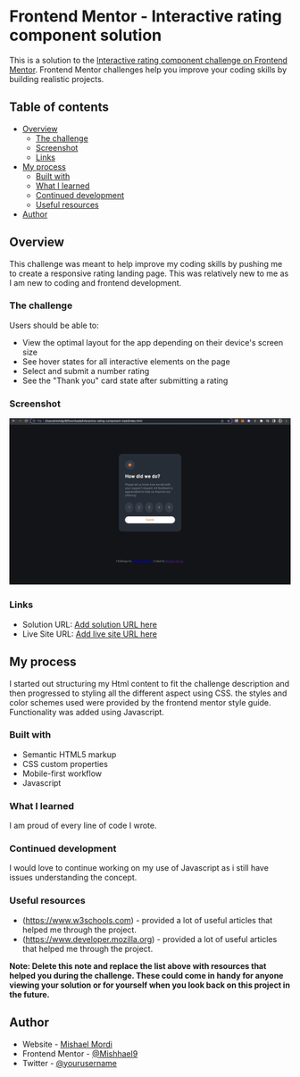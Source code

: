 # Frontend Mentor - Interactive rating component solution

This is a solution to the [Interactive rating component challenge on Frontend Mentor](https://www.frontendmentor.io/challenges/interactive-rating-component-koxpeBUmI). Frontend Mentor challenges help you improve your coding skills by building realistic projects.

## Table of contents

- [Overview](#overview)
  - [The challenge](#the-challenge)
  - [Screenshot](#screenshot)
  - [Links](#links)
- [My process](#my-process)
  - [Built with](#built-with)
  - [What I learned](#what-i-learned)
  - [Continued development](#continued-development)
  - [Useful resources](#useful-resources)
- [Author](#author)


## Overview
This challenge was meant to help improve my coding skills by pushing me to create a responsive rating landing page. This was relatively new to me as I am new to coding and frontend development.

### The challenge

Users should be able to:

- View the optimal layout for the app depending on their device's screen size
- See hover states for all interactive elements on the page
- Select and submit a number rating
- See the "Thank you" card state after submitting a rating

### Screenshot

![](images/screenshot.png)

### Links

- Solution URL: [Add solution URL here](https://your-solution-url.com)
- Live Site URL: [Add live site URL here](https://your-live-site-url.com)

## My process
I started out structuring my Html content to fit the challenge description and then progressed to styling all the different aspect using CSS. the styles and color schemes used were provided by the frontend mentor style guide. Functionality was added using Javascript.

### Built with

- Semantic HTML5 markup
- CSS custom properties
- Mobile-first workflow
- Javascript



### What I learned

I am proud of every line of code I wrote.



### Continued development

I would love to continue working on my use of Javascript as i still have issues understanding the concept.


### Useful resources

- (https://www.w3schools.com) - provided a lot of useful articles that helped me through the project.
- (https://www.developer.mozilla.org) - provided a lot of useful articles that helped me through the project.

**Note: Delete this note and replace the list above with resources that helped you during the challenge. These could come in handy for anyone viewing your solution or for yourself when you look back on this project in the future.**

## Author

- Website - [Mishael Mordi](https://github.com/Mishhael9/)
- Frontend Mentor - [@Mishhael9](https://www.frontendmentor.io/profile/Mishhael9)
- Twitter - [@yourusername](https://www.twitter.com/wolves_hampton)
